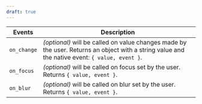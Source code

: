 ```yaml
---
draft: true
---
```


| Events      | Description                                                                                                                                    |
| ----------- | ---------------------------------------------------------------------------------------------------------------------------------------------- |
| `on_change` | _(optional)_ will be called on value changes made by the user. Returns an object with a string value and the native event: `{ value, event }`. |
| `on_focus`  | _(optional)_ will be called on focus set by the user. Returns `{ value, event }`.                                                              |
| `on_blur`   | _(optional)_ will be called on blur set by the user. Returns `{ value, event }`.                                                               |
